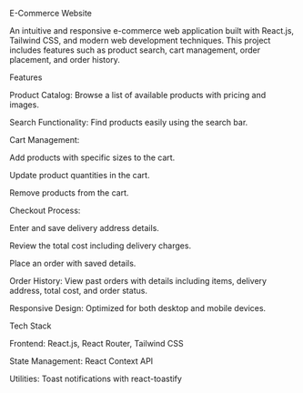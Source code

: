 E-Commerce Website

An intuitive and responsive e-commerce web application built with React.js, Tailwind CSS, and modern web development techniques. This project includes features such as product search, cart management, order placement, and order history.

Features

Product Catalog: Browse a list of available products with pricing and images.

Search Functionality: Find products easily using the search bar.

Cart Management:

Add products with specific sizes to the cart.

Update product quantities in the cart.

Remove products from the cart.

Checkout Process:

Enter and save delivery address details.

Review the total cost including delivery charges.

Place an order with saved details.

Order History: View past orders with details including items, delivery address, total cost, and order status.

Responsive Design: Optimized for both desktop and mobile devices.

Tech Stack

Frontend: React.js, React Router, Tailwind CSS

State Management: React Context API

Utilities: Toast notifications with react-toastify
